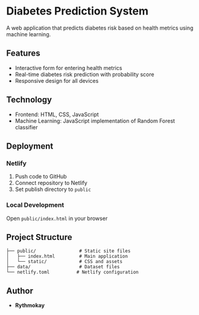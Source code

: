 # Diabetes Prediction System

A web application that predicts diabetes risk based on health metrics using machine learning.

## Features

- Interactive form for entering health metrics
- Real-time diabetes risk prediction with probability score
- Responsive design for all devices

## Technology

- Frontend: HTML, CSS, JavaScript
- Machine Learning: JavaScript implementation of Random Forest classifier

## Deployment

### Netlify

1. Push code to GitHub
2. Connect repository to Netlify
3. Set publish directory to `public`

### Local Development

Open `public/index.html` in your browser

## Project Structure

```
├── public/                # Static site files
│   ├── index.html         # Main application
│   └── static/            # CSS and assets
├── data/                  # Dataset files
└── netlify.toml          # Netlify configuration
```

## Author

- **Rythmokay**